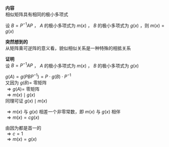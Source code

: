 **内容**    
相似矩阵具有相同的极小多项式    
    
设 $B=P^{-1}AP$ ， $A$ 的极小多项式为 $m(x)$ ， $B$ 的极小多项式为 $g(x)$ ，则 $m(x)=g(x)$     
    
**突然想到的**    
从矩阵乘可逆阵的意义看，貌似相似关系是一种特殊的相抵关系    
    
**证明**    
设 $B=P^{-1}AP$ ， $A$ 的极小多项式为 $m(x)$ ， $B$ 的极小多项式为 $g(x)$     
    
 $g(A)=g(PBP^{-1})=P\cdot g(B)\cdot P^{-1}$     
又因为 $g(B)=$ 零矩阵    
 $\Rightarrow g(A)=$ 零矩阵    
 $\Rightarrow m(x)\mid g(x)$     
同理可证 $g(x)\mid m(x)$     
    
 $\Rightarrow m(x)$ 与 $g(x)$ 相差一个非零常数，即 $m(x)$ 与 $g(x)$ 相伴    
 $\Rightarrow m(x)=c g(x)$     
    
由因为都是首一的    
 $\Rightarrow c=1$     
 $\Rightarrow m(x)=g(x)$     
